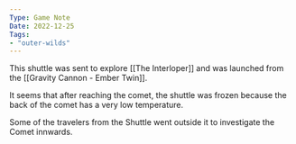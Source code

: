 ```yaml
---
Type: Game Note
Date: 2022-12-25
Tags:
- "outer-wilds"
---
```

This shuttle was sent to explore [[The Interloper]] and was launched from the [[Gravity Cannon - Ember Twin]].

It seems that after reaching the comet, the shuttle was frozen because the back of the comet has a very low temperature.

Some of the travelers from the Shuttle went outside it to investigate the Comet innwards.